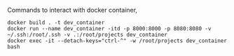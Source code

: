 Commands to interact with docker container,

```
docker build . -t dev_container
docker run --name dev_container -itd -p 8000:8000 -p 8080:8080 -v ~/.ssh:/root/.ssh -v .:/root/projects dev_container
docker exec -it --detach-keys="ctrl-^" -w /root/projects dev_container bash
```
